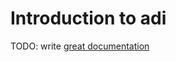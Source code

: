 # Introduction to adi

TODO: write [great documentation](http://jacobian.org/writing/great-documentation/what-to-write/)
